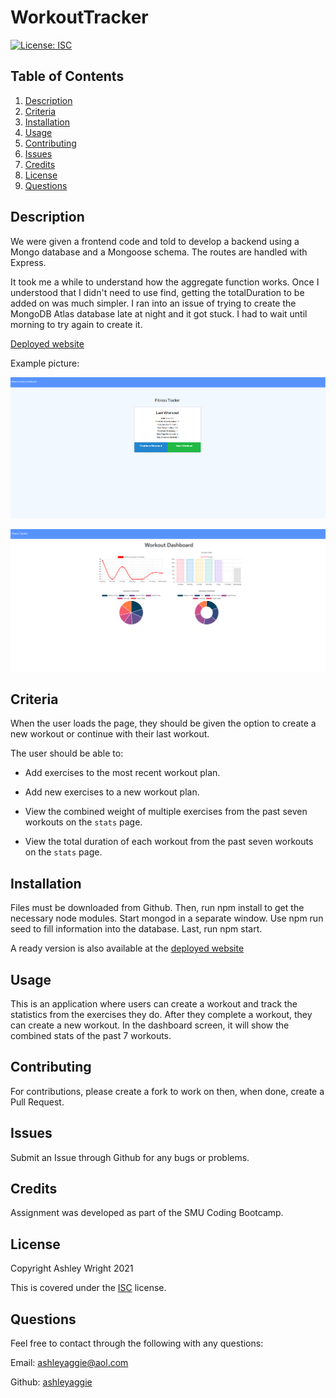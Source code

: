 # WorkoutTracker

[![License: ISC](https://img.shields.io/badge/License-ISC-blue.svg)](https://opensource.org/licenses/ISC)

## Table of Contents

1. [Description](#Description)
2. [Criteria](#Criteria)
3. [Installation](#Installation)
4. [Usage](#Usage)
5. [Contributing](#Contributing)
6. [Issues](#Issues)
7. [Credits](#Credits)
8. [License](#License)
9. [Questions](#Questions)

## Description

We were given a frontend code and told to develop a backend using a Mongo database and a Mongoose schema. The routes are handled with Express.

It took me a while to understand how the aggregate function works. Once I understood that I didn't need to use find, getting the totalDuration to be added on was much simpler. I ran into an issue of trying to create the MongoDB Atlas database late at night and it got stuck. I had to wait until morning to try again to create it.

[Deployed website](https://vast-workout-tracker.herokuapp.com/)

Example picture:

![View of homepage](./public/images/homepage.png)

![View of dashboard](./public/images/dashboard.png)

## Criteria

When the user loads the page, they should be given the option to create a new workout or continue with their last workout.

The user should be able to:

  * Add exercises to the most recent workout plan.

  * Add new exercises to a new workout plan.

  * View the combined weight of multiple exercises from the past seven workouts on the `stats` page.

  * View the total duration of each workout from the past seven workouts on the `stats` page.


## Installation

Files must be downloaded from Github. Then, run npm install to get the necessary node modules. Start mongod in a separate window. Use npm run seed to fill information into the database. Last, run npm start.

A ready version is also available at the [deployed website](https://vast-workout-tracker.herokuapp.com/)

## Usage

This is an application where users can create a workout and track the statistics from the exercises they do. After they complete a workout, they can create a new workout. In the dashboard screen, it will show the combined stats of the past 7 workouts.

## Contributing

For contributions, please create a fork to work on then, when done, create a Pull Request.

## Issues

Submit an Issue through Github for any bugs or problems.

## Credits

Assignment was developed as part of the SMU Coding Bootcamp.

## License

Copyright Ashley Wright 2021

This is covered under the <a href='https://opensource.org/licenses/ISC'>ISC</a> license.

## Questions

Feel free to contact through the following with any questions:

Email: ashleyaggie@aol.com

Github: <a href='https://github.com/ashleyaggie'>ashleyaggie</a>